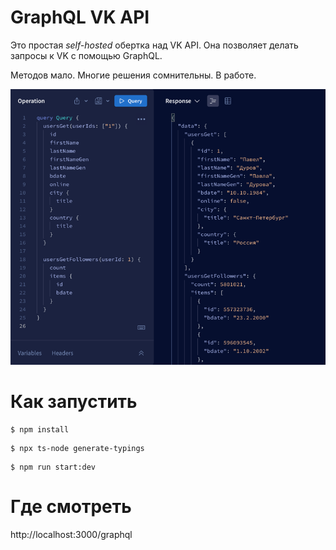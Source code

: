 # GraphQL VK API

Это простая _self-hosted_ обертка над VK API. 
Она позволяет делать запросы к VK с помощью GraphQL.

Методов мало. Многие решения сомнительны. В работе.

![readme.png](readme.png)

# Как запустить

```shell
$ npm install
```

```shell
$ npx ts-node generate-typings
```

```shell
$ npm run start:dev
```

# Где смотреть

http://localhost:3000/graphql
